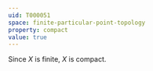 ```yaml
---
uid: T000051
space: finite-particular-point-topology
property: compact
value: true
---
```

Since $X$ is finite, $X$ is compact.

